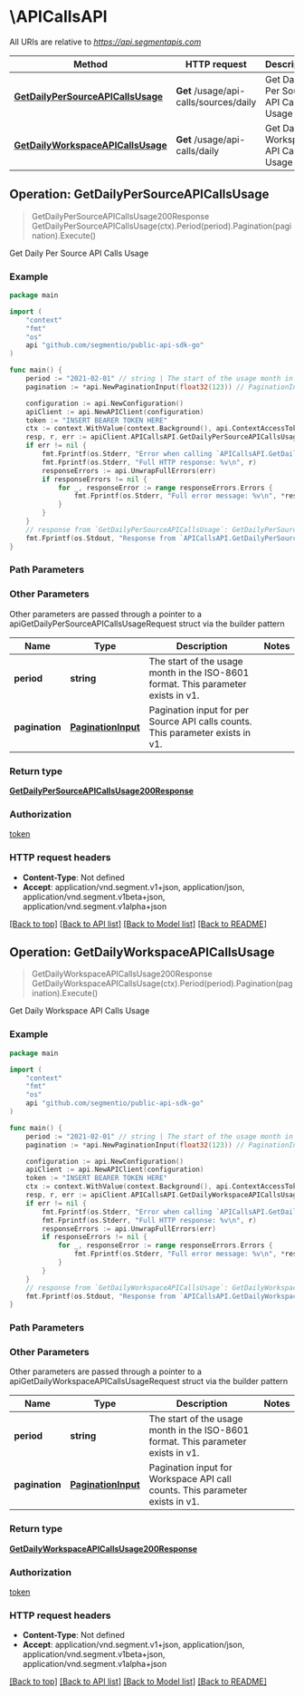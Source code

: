 # \APICallsAPI

All URIs are relative to *https://api.segmentapis.com*

Method | HTTP request | Description
------------- | ------------- | -------------
[**GetDailyPerSourceAPICallsUsage**](APICallsAPI.md#GetDailyPerSourceAPICallsUsage) | **Get** /usage/api-calls/sources/daily | Get Daily Per Source API Calls Usage
[**GetDailyWorkspaceAPICallsUsage**](APICallsAPI.md#GetDailyWorkspaceAPICallsUsage) | **Get** /usage/api-calls/daily | Get Daily Workspace API Calls Usage



## Operation: GetDailyPerSourceAPICallsUsage

> GetDailyPerSourceAPICallsUsage200Response GetDailyPerSourceAPICallsUsage(ctx).Period(period).Pagination(pagination).Execute()

Get Daily Per Source API Calls Usage



### Example

```go
package main

import (
    "context"
    "fmt"
    "os"
    api "github.com/segmentio/public-api-sdk-go"
)

func main() {
    period := "2021-02-01" // string | The start of the usage month in the ISO-8601 format.  This parameter exists in v1.
    pagination := *api.NewPaginationInput(float32(123)) // PaginationInput | Pagination input for per Source API calls counts.  This parameter exists in v1.

    configuration := api.NewConfiguration()
    apiClient := api.NewAPIClient(configuration)
    token := "INSERT BEARER TOKEN HERE"
    ctx := context.WithValue(context.Background(), api.ContextAccessToken, token)
    resp, r, err := apiClient.APICallsAPI.GetDailyPerSourceAPICallsUsage(ctx).Period(period).Pagination(pagination).Execute()
    if err != nil {
        fmt.Fprintf(os.Stderr, "Error when calling `APICallsAPI.GetDailyPerSourceAPICallsUsage``: %v\n", err)
        fmt.Fprintf(os.Stderr, "Full HTTP response: %v\n", r)
        responseErrors := api.UnwrapFullErrors(err)
        if responseErrors != nil {
            for _, responseError := range responseErrors.Errors {
                fmt.Fprintf(os.Stderr, "Full error message: %v\n", *responseError.Message)
            }
        }
    }
    // response from `GetDailyPerSourceAPICallsUsage`: GetDailyPerSourceAPICallsUsage200Response
    fmt.Fprintf(os.Stdout, "Response from `APICallsAPI.GetDailyPerSourceAPICallsUsage`: %v\n", resp.GetData())
}
```

### Path Parameters



### Other Parameters

Other parameters are passed through a pointer to a apiGetDailyPerSourceAPICallsUsageRequest struct via the builder pattern


Name | Type | Description  | Notes
------------- | ------------- | ------------- | -------------
 **period** | **string** | The start of the usage month in the ISO-8601 format.  This parameter exists in v1. | 
 **pagination** | [**PaginationInput**](PaginationInput.md) | Pagination input for per Source API calls counts.  This parameter exists in v1. | 

### Return type

[**GetDailyPerSourceAPICallsUsage200Response**](GetDailyPerSourceAPICallsUsage200Response.md)

### Authorization

[token](../README.md#token)

### HTTP request headers

- **Content-Type**: Not defined
- **Accept**: application/vnd.segment.v1+json, application/json, application/vnd.segment.v1beta+json, application/vnd.segment.v1alpha+json

[[Back to top]](#) [[Back to API list]](../README.md#documentation-for-api-endpoints)
[[Back to Model list]](../README.md#documentation-for-models)
[[Back to README]](../README.md)


## Operation: GetDailyWorkspaceAPICallsUsage

> GetDailyWorkspaceAPICallsUsage200Response GetDailyWorkspaceAPICallsUsage(ctx).Period(period).Pagination(pagination).Execute()

Get Daily Workspace API Calls Usage



### Example

```go
package main

import (
    "context"
    "fmt"
    "os"
    api "github.com/segmentio/public-api-sdk-go"
)

func main() {
    period := "2021-02-01" // string | The start of the usage month in the ISO-8601 format.  This parameter exists in v1.
    pagination := *api.NewPaginationInput(float32(123)) // PaginationInput | Pagination input for Workspace API call counts.  This parameter exists in v1.

    configuration := api.NewConfiguration()
    apiClient := api.NewAPIClient(configuration)
    token := "INSERT BEARER TOKEN HERE"
    ctx := context.WithValue(context.Background(), api.ContextAccessToken, token)
    resp, r, err := apiClient.APICallsAPI.GetDailyWorkspaceAPICallsUsage(ctx).Period(period).Pagination(pagination).Execute()
    if err != nil {
        fmt.Fprintf(os.Stderr, "Error when calling `APICallsAPI.GetDailyWorkspaceAPICallsUsage``: %v\n", err)
        fmt.Fprintf(os.Stderr, "Full HTTP response: %v\n", r)
        responseErrors := api.UnwrapFullErrors(err)
        if responseErrors != nil {
            for _, responseError := range responseErrors.Errors {
                fmt.Fprintf(os.Stderr, "Full error message: %v\n", *responseError.Message)
            }
        }
    }
    // response from `GetDailyWorkspaceAPICallsUsage`: GetDailyWorkspaceAPICallsUsage200Response
    fmt.Fprintf(os.Stdout, "Response from `APICallsAPI.GetDailyWorkspaceAPICallsUsage`: %v\n", resp.GetData())
}
```

### Path Parameters



### Other Parameters

Other parameters are passed through a pointer to a apiGetDailyWorkspaceAPICallsUsageRequest struct via the builder pattern


Name | Type | Description  | Notes
------------- | ------------- | ------------- | -------------
 **period** | **string** | The start of the usage month in the ISO-8601 format.  This parameter exists in v1. | 
 **pagination** | [**PaginationInput**](PaginationInput.md) | Pagination input for Workspace API call counts.  This parameter exists in v1. | 

### Return type

[**GetDailyWorkspaceAPICallsUsage200Response**](GetDailyWorkspaceAPICallsUsage200Response.md)

### Authorization

[token](../README.md#token)

### HTTP request headers

- **Content-Type**: Not defined
- **Accept**: application/vnd.segment.v1+json, application/json, application/vnd.segment.v1beta+json, application/vnd.segment.v1alpha+json

[[Back to top]](#) [[Back to API list]](../README.md#documentation-for-api-endpoints)
[[Back to Model list]](../README.md#documentation-for-models)
[[Back to README]](../README.md)

